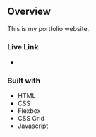 ## Overview

This is my portfolio website.

### Live Link

- 

### Built with

- HTML
- CSS
- Flexbox
- CSS Grid
- Javascript

